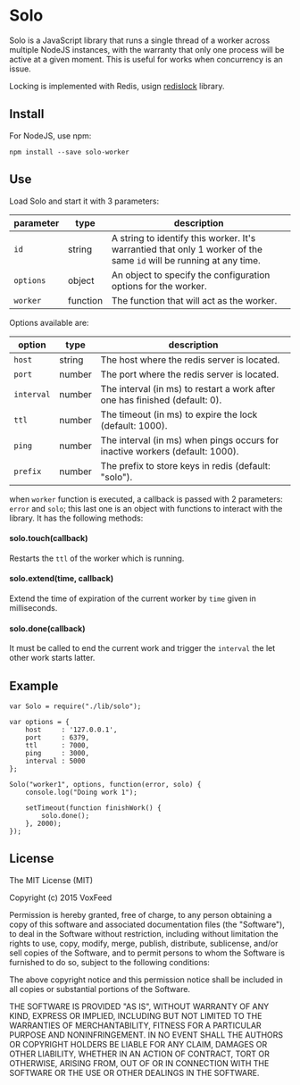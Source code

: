 # Solo
Solo is a JavaScript library that runs a single thread of a worker across multiple NodeJS instances, with the warranty that only one process will be active at a given moment. This is useful for works when concurrency is an issue.

Locking is implemented with Redis, usign [redislock](https://github.com/manuelmhtr/redislock) library.

## Install

For NodeJS, use npm:

```
npm install --save solo-worker
```

## Use

Load Solo and start it with 3 parameters:

|  parameter  |  type  |  description  |
|-------------|--------|---------------|
|`id`         |string  |A string to identify this worker. It's warrantied that only 1 worker of the same `id` will be running at any time.|
|`options`    |object  |An object to specify the configuration options for the worker.|
|`worker`     |function|The function that will act as the worker.|

Options available are:

|  option  |  type  |  description  |
|----------|--------|---------------|
|`host`    |string  |The host where the redis server is located.|
|`port`    |number  |The port where the redis server is located.|
|`interval`|number  |The interval (in ms) to restart a work after one has finished (default: 0).|
|`ttl`     |number  |The timeout (in ms) to expire the lock (default: 1000).|
|`ping`    |number  |The interval (in ms) when pings occurs for inactive workers (default: 1000).|
|`prefix`  |number  |The prefix to store keys in redis (default: "solo").|

when `worker` function is executed, a callback is passed with 2 parameters: `error` and `solo`; this last one is an object with functions to interact with the library. It has the following methods:

#### solo.touch(callback)

Restarts the `ttl` of the worker which is running.

#### solo.extend(time, callback)

Extend the time of expiration of the current worker by `time` given in milliseconds.

#### solo.done(callback)

It must be called to end the current work and trigger the `interval` the let other work starts latter.


## Example


```
var Solo = require("./lib/solo");

var options = {
    host     : '127.0.0.1',
    port     : 6379,
    ttl      : 7000,
    ping     : 3000,
    interval : 5000
};

Solo("worker1", options, function(error, solo) {
    console.log("Doing work 1");

    setTimeout(function finishWork() {
        solo.done();
    }, 2000);
});
```


## License

The MIT License (MIT)

Copyright (c) 2015 VoxFeed

Permission is hereby granted, free of charge, to any person obtaining a copy
of this software and associated documentation files (the "Software"), to deal
in the Software without restriction, including without limitation the rights
to use, copy, modify, merge, publish, distribute, sublicense, and/or sell
copies of the Software, and to permit persons to whom the Software is
furnished to do so, subject to the following conditions:

The above copyright notice and this permission notice shall be included in all
copies or substantial portions of the Software.

THE SOFTWARE IS PROVIDED "AS IS", WITHOUT WARRANTY OF ANY KIND, EXPRESS OR
IMPLIED, INCLUDING BUT NOT LIMITED TO THE WARRANTIES OF MERCHANTABILITY,
FITNESS FOR A PARTICULAR PURPOSE AND NONINFRINGEMENT. IN NO EVENT SHALL THE
AUTHORS OR COPYRIGHT HOLDERS BE LIABLE FOR ANY CLAIM, DAMAGES OR OTHER
LIABILITY, WHETHER IN AN ACTION OF CONTRACT, TORT OR OTHERWISE, ARISING FROM,
OUT OF OR IN CONNECTION WITH THE SOFTWARE OR THE USE OR OTHER DEALINGS IN THE
SOFTWARE.
